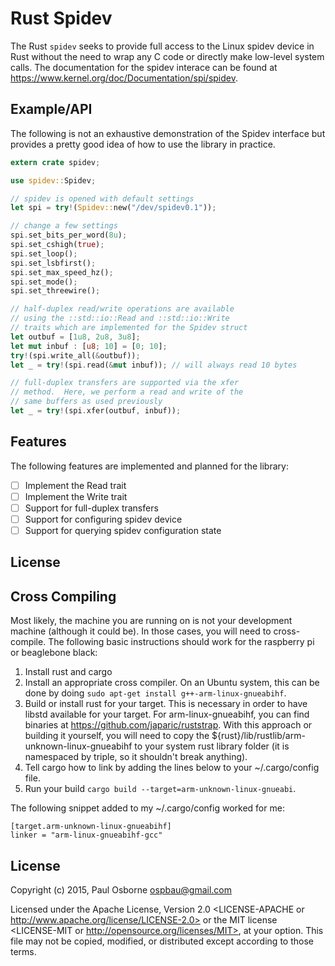 Rust Spidev
===========

The Rust `spidev` seeks to provide full access to the Linux spidev
device in Rust without the need to wrap any C code or directly make
low-level system calls.  The documentation for the spidev interace can
be found at https://www.kernel.org/doc/Documentation/spi/spidev.

Example/API
-----------

The following is not an exhaustive demonstration of the Spidev
interface but provides a pretty good idea of how to use the library in
practice.

```rust
extern crate spidev;

use spidev::Spidev;

// spidev is opened with default settings
let spi = try!(Spidev::new("/dev/spidev0.1"));

// change a few settings
spi.set_bits_per_word(8u);
spi.set_cshigh(true);
spi.set_loop();
spi.set_lsbfirst();
spi.set_max_speed_hz();
spi.set_mode();
spi.set_threewire();

// half-duplex read/write operations are available
// using the ::std::io::Read and ::std::io::Write
// traits which are implemented for the Spidev struct
let outbuf = [1u8, 2u8, 3u8];
let mut inbuf : [u8; 10] = [0; 10];
try!(spi.write_all(&outbuf));
let _ = try!(spi.read(&mut inbuf)); // will always read 10 bytes

// full-duplex transfers are supported via the xfer
// method.  Here, we perform a read and write of the
// same buffers as used previously
let _ = try!(spi.xfer(outbuf, inbuf));
```

Features
--------

The following features are implemented and planned for the library:

- [ ] Implement the Read trait
- [ ] Implement the Write trait
- [ ] Support for full-duplex transfers
- [ ] Support for configuring spidev device
- [ ] Support for querying spidev configuration state

License
-------


Cross Compiling
---------------

Most likely, the machine you are running on is not your development
machine (although it could be).  In those cases, you will need to
cross-compile.  The following basic instructions should work for the
raspberry pi or beaglebone black:

1. Install rust and cargo
2. Install an appropriate cross compiler.  On an Ubuntu system, this
   can be done by doing `sudo apt-get install g++-arm-linux-gnueabihf`.
3. Build or install rust for your target.  This is necessary in order
   to have libstd available for your target.  For arm-linux-gnueabihf,
   you can find binaries at https://github.com/japaric/ruststrap.
   With this approach or building it yourself, you will need to copy
   the ${rust}/lib/rustlib/arm-unknown-linux-gnueabihf to your system
   rust library folder (it is namespaced by triple, so it shouldn't
   break anything).
4. Tell cargo how to link by adding the lines below to your
   ~/.cargo/config file.
5. Run your build `cargo build --target=arm-unknown-linux-gnueabi`.

The following snippet added to my ~/.cargo/config worked for me:

```
[target.arm-unknown-linux-gnueabihf]
linker = "arm-linux-gnueabihf-gcc"
```

License
-------

Copyright (c) 2015, Paul Osborne <ospbau@gmail.com>

Licensed under the Apache License, Version 2.0 <LICENSE-APACHE or
http://www.apache.org/license/LICENSE-2.0> or the MIT license
<LICENSE-MIT or http://opensource.org/licenses/MIT>, at your
option.  This file may not be copied, modified, or distributed
except according to those terms.
